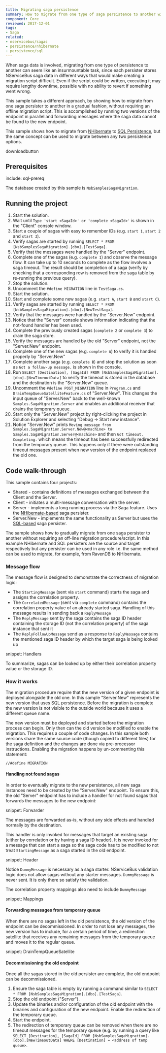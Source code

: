 ```yaml
---
title: Migrating saga persistence
summary: How to migrate from one type of saga persistence to another without an off-line migration procedure
component: Core
reviewed: 2017-12-01
tags:
- Saga
related:
- nservicebus/sagas
- persistence/nhibernate
- persistence/sql
---
```


When saga data is involved, migrating from one type of persistence to another can seem like an insurmountable task, since each persister stores NServiceBus saga data in different ways that would make creating a migration script difficult. Even if the script could be written, executing it may require lengthy downtime, possible with no ability to revert if something went wrong.

This sample takes a different approach, by showing how to migrate from one saga persister to another in a gradual fashion, without requiring an offline migration script. This is accomplished by running two versions of the endpoint in parallel and forwarding messages where the saga data cannot be found to the new endpoint.

This sample shows how to migrate from [NHibernate](/persistence/nhibernate/) to [SQL Persistence](/persistence/sql/), but the same concept can be used to migrate between any two persistence options.

downloadbutton

## Prerequisites

include: sql-prereq

The database created by this sample is `NsbSamplesSagaMigration`.


## Running the project

 1. Start the solution.
 1. Wait until `Type 'start <SagaId>' or 'complete <SagaId>'` is shown in the "Client" console window.
 1. Start a couple of sagas with easy to remember IDs (e.g. `start 1`, `start 2` and `start 3`).
 1. Verify sagas are started by running `SELECT * FROM [NsbSamplesSagaMigration].[dbo].[TestSaga]`.
 1. Verify that the messages were handled by the "Server" endpoint.
 1. Complete one of the sagas (e.g. `complete 1`) and observe the message flow. It can take up to 10 seconds to complete as the flow involves a saga timeout. The result should be completion of a saga (verify by checking that a corresponding row is removed from the saga table by re-running the previous query).
 1. Stop the solution.
 1. Uncomment the `#define MIGRATION` line in `TestSaga.cs`.
 1. Start the solution.
 1. Start and complete some new sagas (e.g. `start A`, `start B` and `start C`).
 1. Verify sagas are started by running `SELECT * FROM [NsbSamplesSagaMigration].[dbo].[NewTestSaga]`.
 1. Verify that the messages were handled by the "Server.New" endpoint.
 1. Notice that the "Server" console shows information indicating that the not-found handler has been used.
 1. Complete the previously created sagas (`complete 2` or `complete 3`) to drain the saga store.
 1. Verify the messages are handled by the old "Server" endpoint, not the "Server.New" endpoint.
 1. Complete one of the new sagas (e.g. `complete A`) to verify it is handled properly by "Server.New"
 1. Complete another saga (e.g. `complete B`) and stop the solution as soon as `Got a follow-up message.` is shown in the console.
 1. Run `SELECT [Destination], [SagaId] FROM [NsbSamplesSagaMigration].[dbo].[NewTimeoutData]` to verify the timeout is stored in the database and the destination is the "Server.New" queue.
 1. Uncomment the `#define POST_MIGRATION` line in `Program.cs` and `DrainTempQueueSatelliteFeature.cs` of "Server.New". This changes the input queue of "Server.New" back to the well-known `Samples.SagaMigration.Server` and enables an additional receiver that drains the temporary queue.
 1. Start only the "Server.New" project by right-clicking the project in Solution Explorer and selecting "Debug -> Start new instance".
 1. Notice "Server.New" prints `Moving message from Samples.SagaMigration.Server.New@<machine> to Samples.SagaMigration.Server@<machine>` and then `Got timeout. Completing.` which means the timeout has been successfully redirected from the temporary queue. This happens only if there were outstanding timeout messages present when new version of the endpoint replaced the old one.


## Code walk-through

This sample contains four projects:

 * Shared - contains definitions of messages exchanged between the Client and the Server.
 * Client - initiates a multi-message conversation with the server.
 * Server - implements a long running process via the Saga feature. Uses the [NHibernate-based](/persistence/nhibernate) saga persister.
 * Server.New - implements the same functionality as Server but uses the [SQL-based](/persistence/sql) saga persister.

The sample shows how to gradually migrate from one saga persister to another without requiring an off-line migration procedure/script. In this example NHibernate and SQL persisters are the source and target respectively but any persister can be used in any role i.e. the same method can be used to migrate, for example, from RavenDB to NHibernate.


### Message flow

The message flow is designed to demonstrate the correctness of migration logic:

 * The `StartingMessage` (sent via `start` command) starts the saga and assigns the correlation property.
 * The `CorrelatedMessage` (sent via `complete` command) contains the correlation property value of an already started saga. Handling of this message results in sending back a `ReplyMessage`
 * The `ReplyMessage` sent by the saga contains the saga ID header containing the storage ID (not the correlation property) of the saga instance that sent it
 * The `ReplyFollowUpMessage` send as a response to `ReplyMessage` contains the mentioned saga ID header by which the target saga is being looked up

snippet: Handlers

To summarize, sagas can be looked up by either their correlation property value or the storage ID.


### How it works

The migration procedure require that the new version of a given endpoint is deployed alongside the old one. In this sample "Server.New" represents the new version that uses SQL persistence. Before the migration is complete the new version is not visible to the outside world because it uses a different queue name.

The new version must be deployed and started before the migration process can begin. Only then can the old version be modified to enable the migration. This requires a couple of code changes. In this sample both versions share the same source code (though copied to different files) for the saga definition and the changes are done via pre-processor instructions. Enabling the migration happens by un-commenting this statement:

```
//#define MIGRATION
```


#### Handling not found sagas

In order to eventually migrate to the new persistence, all new saga instances need to be created by the "Server.New" endpoint. To ensure this, the old "Server" endpoint has to include a handler for not found sagas that forwards the messages to the new endpoint:

snippet: Forwarder

The messages are forwarded as-is, without any side effects and handled normally by the destination.

This handler is only invoked for messages that target an existing saga (either by correlation or by having a saga ID header). It is never invoked for a message that can start a saga so the saga code has to be modified to not treat `StartingMessage` as a saga started in the old endpoint.

snippet: Header

Notice `DummyMessage` is necessary as a saga starter. NServiceBus validation logic does not allow sagas without any starter messages. `DummyMessage` is never sent. It is only there so satisfy the validation.

The correlation property mappings also need to include `DummyMessage`

snippet: Mappings


#### Forwarding messages from temporary queue

When there are no sagas left in the old persistence, the old version of the endpoint can be decommissioned. In order to not lose any messages, the new version has to include, for a certain period of time, a redirection satellite that receives any remaining messages from the temporary queue and moves it to the regular queue.

snippet: DrainTempQueueSatellite


#### Decommissioning the old endpoint

Once all the sagas stored in the old persister are complete, the old endpoint can be decommissioned.

 1. Ensure the saga table is empty by running a command similar to `SELECT * FROM [NsbSamplesSagaMigration].[dbo].[TestSaga]`.
 1. Stop the old endpoint ("Server").
 1. Update the binaries and/or configuration of the old endpoint with the binaries and configuration of the new endpoint. Enable the redirection of the temporary queue.
 1. Start the endpoint.
 1. The redirection of temporary queue can be removed when there are no timeout messages for the temporary queue (e.g. by running a query like `SELECT [Destination], [SagaId] FROM [NsbSamplesSagaMigration].[dbo].[NewTimeoutData] WHERE [Destination] = <address of temp queue>`.
